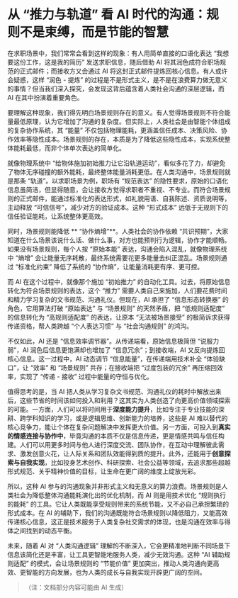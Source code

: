 # 从 “推力与轨道” 看 AI 时代的沟通：规则不是束缚，而是节能的智慧

在求职场景中，我们常常会看到这样的现象：有人用简单直接的口语化表达 “我想要这份工作，这是我的简历” 发送求职信息，随后借助 AI 将其润色成符合职场规范的正式邮件；而接收方又会通过 AI 将这封正式邮件提炼回核心信息。有人或许会疑惑，这样 “润色 - 提炼” 的过程是不是形式主义，是不是在浪费算力做无意义的事情？但当我们深入探究，会发现这背后蕴含着人类社会沟通的深层逻辑，而 AI 在其中扮演着重要角色。

要理解这种现象，我们得先明白场景规则存在的意义。有人觉得场景规则不符合能量最低原理，认为它增加了沟通的复杂度。但实际上，人类社会是由智能个体组成的复杂协作系统，其 “能量” 不仅包括物理能耗，更涵盖信任成本、决策风险、协作效率等隐性成本。场景规则的存在，本质是为了降低这些隐性成本，实现系统整体能耗最低，而非个体单次表达的简单化。

就像物理系统中 “给物体施加初始推力让它沿轨道运动”，看似多花了力，却避免了物体无序碰撞的额外能耗，最终整体能量消耗更低。在人类沟通中，场景规则就是那条 “轨道”。以求职场景为例，职场有 “规范表达” 的隐性要求，原始的口语化信息虽简洁，但显得随意，会让接收方觉得求职者不重视、不专业。而符合场景规则的正式邮件，能通过标准化的表达形式，如礼貌用语、自我陈述、资质说明等，主动释放 “可信信号”，减少对方的验证成本。这种 “形式成本” 远低于无规则下的信任验证能耗，让系统整体更高效。

同时，场景规则能降低 \*\* “协作熵增”\*\*。人类社会的协作依赖 “共识预期”，大家知道在什么场景该说什么话、做什么事，对方也能预判行为逻辑，协作才能顺畅。如果没有场景规则，每个人按 “原始本能” 表达，沟通会陷入混乱，就像物理系统中 “熵增” 会让能量无序耗散，最终系统需要花更多能量去纠正混乱。场景规则通过 “标准化约束” 降低了系统的 “协作熵”，让能量消耗更有序、更可控。

而 AI 在这个过程中，就像那个施加 “初始推力” 的自动化工具。过去，将原始信息转化为符合场景规则的表达，这个 “推力” 需要人类自己来施加，人们要花费时间和精力学习复杂的文书规范、沟通礼仪。但现在，AI 承担了 “信息形态转换器” 的角色，它用算法打破 “原始表达” 与 “场景规则” 的天然矛盾，把 “低规则适配度” 的信息转化为 “高规则适配度” 的表达，让原本 “无法被场景接受” 的极简诉求获得传递资格，帮人类跨越 “个人表达习惯” 与 “社会沟通规则” 的鸿沟。

不仅如此，AI 还是 “信息效率调节器”。从传递端看，原始信息极简但 “说服力弱”，AI 润色后信息更饱满却也增加了 “信息冗余”；到接收端，AI 又反向提炼回核心信息。这一过程中，AI 动态调节 “信息能量”，在传递端用技术补全 “体验缺口”，让 “效率” 和 “场景规则” 共存；在接收端把 “过度包装的冗余” 再压缩回效率，实现了 “传递 - 接收” 过程中能量的守恒与优化。

值得思考的是，当 AI 把人类从学习复杂文书规范、沟通礼仪的耗时中解放出来后，这些节省的时间该如何投入和利用？这其实为人类创造了向更高价值领域探索的可能。一方面，人们可以将时间用于**深度能力提升**，比如专注于专业技能的深耕、跨学科知识的学习，或是逻辑思维、创新能力的培养，这些是 AI 难以替代的核心竞争力，能让个体在复杂问题解决中发挥更大价值。另一方面，可投入到**真实的情感连接与协作中**，毕竟沟通的本质不仅是信息传递，更是情感共鸣与信任构建。人们可以用更多时间与他人进行深度交流、团队协作，在互动中理解彼此需求、激发创意火花，让人际关系和团队效能得到质的提升。此外，还能用于**创意探索与自我实现**，比如投身艺术创作、科研探索、社会公益等领域，去追求那些超越形式规范、关乎精神价值的目标，让生命在更广阔的维度上绽放光彩。

所以，这种 AI 参与的沟通现象并非形式主义和无意义的算力浪费。场景规则是人类社会为降低整体沟通能耗演化出的优化机制，而 AI 则是用技术优化 “规则执行的能耗” 的工具。它让人类既能享受规则带来的系统节能，又不必自己承担繁琐的形式成本。在 AI 的辅助下，我们的沟通既能符合场景规则以降低阻力，又能高效传递核心信息，这正是技术服务于人类复杂社交需求的体现，也是沟通在效率与得体之间找到的动态平衡。

未来，随着 AI 对 “人类沟通逻辑” 理解的不断深入，它会更精准地判断不同场景下信息该简化还是丰富，让工具更智能地服务人类，减少无效沟通。这种 “AI 辅助规则适配” 的模式，会让场景规则的 “节能价值” 更加突出，推动人类沟通向更高效、更智能的方向发展，也为人类的成长与自我实现开辟更广阔的空间。

> （注：文档部分内容可能由 AI 生成）